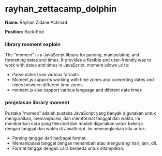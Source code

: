 ﻿# rayhan_zettacamp_dolphin

**Name:** Rayhan Zidane Achmad

**Position:** Back-End

### library moment explain

The "moment" is a JavaScript library for parsing, manipulating, and formatting dates and times. It provides a flexible and user-friendly way to work with dates and times in JavaScript. 
moment allows us to:
- Parse dates from various formats.
- Moment.js supports working with time zones and converting dates and times between different time zones.
- moment.js also support various language and diferent date times

### penjelasan library moment
Pustaka "momen" adalah pustaka JavaScript yang banyak digunakan untuk menguraikan, memanipulasi, dan memformat tanggal dan waktu. Ini memberikan cara yang fleksibel dan mudah digunakan untuk bekerja dengan tanggal dan waktu di JavaScript. Ini memungkinkan kita untuk:
- Parsing tanggal dari berbagai format.
- Memanipulasi tanggal dengan menambah atau mengurangi hari, jam, dll.
- Format tanggal dengan cara berbeda untuk ditampilkan.
